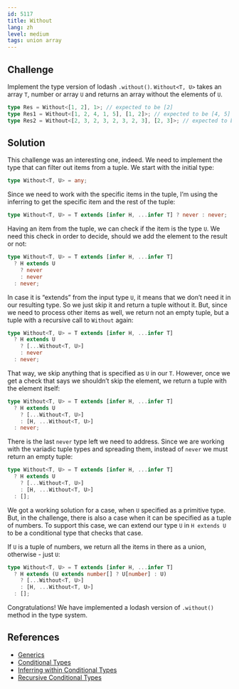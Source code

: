```yaml
---
id: 5117
title: Without
lang: zh
level: medium
tags: union array
---
```


## Challenge

Implement the type version of lodash `.without()`. `Without<T, U>` takes an
array `T`, number or array `U` and returns an array without the elements of `U`.

```typescript
type Res = Without<[1, 2], 1>; // expected to be [2]
type Res1 = Without<[1, 2, 4, 1, 5], [1, 2]>; // expected to be [4, 5]
type Res2 = Without<[2, 3, 2, 3, 2, 3, 2, 3], [2, 3]>; // expected to be []
```

## Solution

This challenge was an interesting one, indeed. We need to implement the type
that can filter out items from a tuple. We start with the initial type:

```typescript
type Without<T, U> = any;
```

Since we need to work with the specific items in the tuple, I’m using the
inferring to get the specific item and the rest of the tuple:

```typescript
type Without<T, U> = T extends [infer H, ...infer T] ? never : never;
```

Having an item from the tuple, we can check if the item is the type `U`. We need
this check in order to decide, should we add the element to the result or not:

```typescript
type Without<T, U> = T extends [infer H, ...infer T]
  ? H extends U
    ? never
    : never
  : never;
```

In case it is “extends” from the input type `U`, it means that we don’t need it
in our resulting type. So we just skip it and return a tuple without it. But,
since we need to process other items as well, we return not an empty tuple, but
a tuple with a recursive call to `Without` again:

```typescript
type Without<T, U> = T extends [infer H, ...infer T]
  ? H extends U
    ? [...Without<T, U>]
    : never
  : never;
```

That way, we skip anything that is specified as `U` in our `T`. However, once we
get a check that says we shouldn’t skip the element, we return a tuple with the
element itself:

```typescript
type Without<T, U> = T extends [infer H, ...infer T]
  ? H extends U
    ? [...Without<T, U>]
    : [H, ...Without<T, U>]
  : never;
```

There is the last `never` type left we need to address. Since we are working
with the variadic tuple types and spreading them, instead of `never` we must
return an empty tuple:

```typescript
type Without<T, U> = T extends [infer H, ...infer T]
  ? H extends U
    ? [...Without<T, U>]
    : [H, ...Without<T, U>]
  : [];
```

We got a working solution for a case, when `U` specified as a primitive type.
But, in the challenge, there is also a case when it can be specified as a tuple
of numbers. To support this case, we can extend our type `U` in `H extends U` to
be a conditional type that checks that case.

If `U` is a tuple of numbers, we return all the items in there as a union,
otherwise - just `U`:

```typescript
type Without<T, U> = T extends [infer H, ...infer T]
  ? H extends (U extends number[] ? U[number] : U)
    ? [...Without<T, U>]
    : [H, ...Without<T, U>]
  : [];
```

Congratulations! We have implemented a lodash version of `.without()` method in
the type system.

## References

- [Generics](https://www.typescriptlang.org/docs/handbook/2/generics.html)
- [Conditional Types](https://www.typescriptlang.org/docs/handbook/2/conditional-types.html)
- [Inferring within Conditional Types](https://www.typescriptlang.org/docs/handbook/2/conditional-types.html#inferring-within-conditional-types)
- [Recursive Conditional Types](https://www.typescriptlang.org/docs/handbook/release-notes/typescript-4-1.html#recursive-conditional-types)
